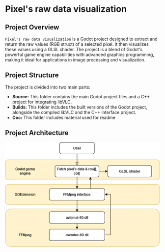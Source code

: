 # Pixel's raw data visualization

## Project Overview
`Pixel's raw data visualization` is a Godot project designed to extract and return the raw values (RGB struct) of a selected pixel. It then visualizes these values using a GLSL shader. The project is a blend of Godot's powerful game engine capabilities with advanced graphics programming, making it ideal for applications in image processing and visualization.

## Project Structure
The project is divided into two main parts:
- **Source:** This folder contains the main Godot project files and a C++ project for integrating libVLC.
- **Builds:** This folder includes the built versions of the Godot project, alongside the compiled libVLC and the C++ interface project.
- **Doc:** This folder includes material used for readme

## Project Architecture
![Sys Architecture](doc/images/sys_arch_diagram.png "System Architecture")
